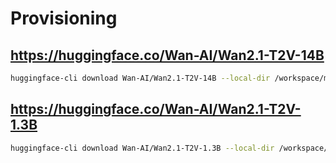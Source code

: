 # Provisioning

## https://huggingface.co/Wan-AI/Wan2.1-T2V-14B

```bash
huggingface-cli download Wan-AI/Wan2.1-T2V-14B --local-dir /workspace/models/ckpt_path/
```

## https://huggingface.co/Wan-AI/Wan2.1-T2V-1.3B

```bash
huggingface-cli download Wan-AI/Wan2.1-T2V-1.3B --local-dir /workspace/models/ckpt_path/
```
